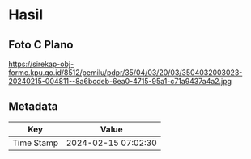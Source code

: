 # Hasil

## Foto C Plano

https://sirekap-obj-formc.kpu.go.id/8512/pemilu/pdpr/35/04/03/20/03/3504032003023-20240215-004811--8a6bcdeb-6ea0-4715-95a1-c71a9437a4a2.jpg


## Metadata

| Key        | Value               |
| ---------- | ------------------- |
| Time Stamp | 2024-02-15 07:02:30 |



